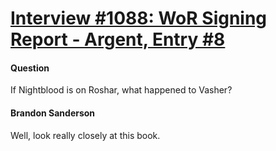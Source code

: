 # [Interview #1088: WoR Signing Report - Argent, Entry #8](https://www.theoryland.com/intvmain.php?i=1088#8)

#### Question

If Nightblood is on Roshar, what happened to Vasher?

#### Brandon Sanderson

Well, look really closely at this book.

